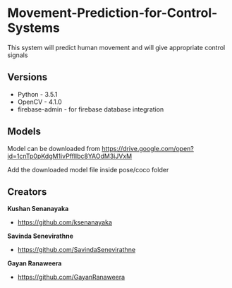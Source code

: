 # Movement-Prediction-for-Control-Systems
This system will predict human movement and will give appropriate control signals

## Versions
- Python - 3.5.1
- OpenCV - 4.1.0
- firebase-admin - for firebase database integration

## Models
Model can be downloaded from <https://drive.google.com/open?id=1cnTp0pKdgM1ivPffllbc8YAOdM3iJVxM>

Add the downloaded model file inside pose/coco folder

## Creators

**Kushan Senanayaka**

* <https://github.com/ksenanayaka>

**Savinda Senevirathne**

* <https://github.com/SavindaSenevirathne>

**Gayan Ranaweera**

* <https://github.com/GayanRanaweera>